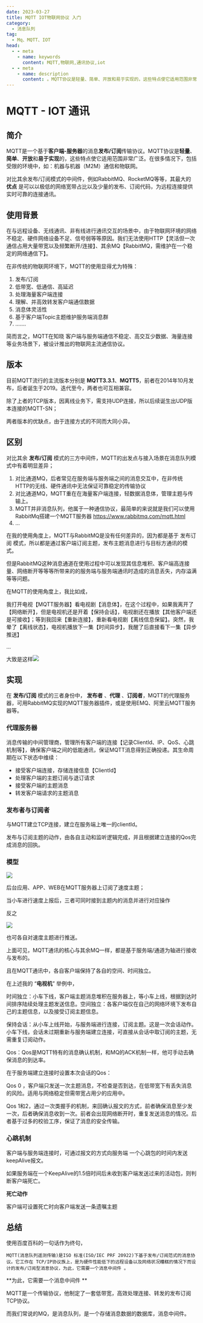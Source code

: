 ```yaml
---
date: 2023-03-27
title: MQTT IOT物联网协议 入门
category: 
  - 消息队列
tag:
  - Mq、MQTT、IOT
head:
  - - meta
    - name: keywords
      content: MQTT,物联网,通讯协议,iot
  - - meta
    - name: description
      content: 。MQTT协议是轻量、简单、开放和易于实现的，这些特点使它适用范围非常广泛。在很多情况下，包括受限的环境中，如：机器与机器（M2M）通信和物联网。
---
```

# MQTT - IOT 通讯

## 简介

MQTT是一个基于**客户端-服务器**的消息**发布/订阅**传输协议。MQTT协议是**轻量**、**简单**、**开放**和**易于实现**的，这些特点使它适用范围非常广泛。在很多情况下，包括受限的环境中，如：机器与机器（M2M）通信和物联网。

对比其余发布/订阅模式的中间件，例如RabbitMQ、RocketMQ等等，其最大的 **优点** 是可以以极低的网络宽带占比以及少量的发布、订阅代码，为远程连接提供实时可靠的连接通讯。

## 使用背景

在与远程设备、无线通讯、非有线进行通讯交互的场景中，由于物联网环境的网络不稳定、硬件网络设备不足、信号弱等等原因。我们无法使用HTTP【灵活但一次通信占用大量带宽以及频繁断开/连接】、其余MQ【RabbitMQ，需维护在一个稳定的网络通信下】。

在非传统的物联网环境下，MQTT的使用显得尤为特殊：

1. 发布/订阅
2. 低带宽、低通信、高延迟
3. 处理海量客户端连接
4. 理解、并高效转发客户端通信数据
5. 消息体灵活性
6. 基于客户端Topic主题维护服务端消息群
7. .......

简而言之，MQTT在知晓 客户端与服务端通信不稳定、高交互少数据、海量连接等业务场景下，被设计推出的物联网主流通信协议。

## 版本

目前MQTT流行的主流版本分别是	**MQTT3.3.1**、**MQTT5**，前者在2014年10月发布，后者诞生于2019。迭代至今，两者也可互相兼容。

除了上者的TCP版本，因离线业务下，需支持UDP连接，所以后续诞生出UDP版本连接的MQTT-SN；

两者版本的优缺点，由于连接方式的不同而大同小异。

## 区别

对比其余 **发布/订阅** 模式的三方中间件，MQTT的出发点与接入场景在消息队列模式中有着明显差异；

1. 对比通道MQ，后者常见在服务端与服务端之间的消息交互中，在非传统HTTP的无线、硬件通讯中无法保证可靠稳定的传输协议
2. 对比通道MQ，MQTT重在在海量客户端连接，轻数据消息体，管理主题与传输上。
3. MQTT并非消息队列，他属于一种通信协议，最简单的来说就是我们可以使用 RabbitMq搭建一个MQTT服务器 https://www.rabbitmq.com/mqtt.html
4. ...

在我的使用角度上，MQTT与RabbitMQ是没有任何差异的，因为都是基于 发布订阅 模式，所以都是通过客户端订阅主题，发布主题消息进行与目标方通讯的模式。

但是RabbitMQ这种消息通道在使用过程中可以发现其信息堆积、客户端高连接量、网络断开等等等所带来的的服务端与服务端通讯时造成的消息丢失，内存溢满等等问题。

在MQTT的使用角度上，我比如成，

我打开电视【MQTT服务器】看电视剧【消息体】，在这个过程中，如果我离开了【网络断开】，但是电视机还是开着【保持会话】，电视剧还在播放【其他客户端还是可接收】；等到我回来【重新连接】，重新看电视剧【离线信息保留】。突然，我晕了【离线状态】，电视机播放下一集【时间异步】，我醒了后直接看下一集【异步推送】

...

大致是这样![](https://leyuna-blog-img.oss-cn-hangzhou.aliyuncs.com/image/emo/2023-03-07/aaad13b5-bfe1-4c08-ac85-fbc022d9ab6c.jpg)

## 实现

在 **发布/订阅** 模式的三者身份中， **发布者** 、**代理** 、**订阅者**，MQTT的代理服务器，可用RabbitMQ实现的MQTT服务器插件，或是使用EMQ、阿里云MQTT服务器等。

### 代理服务器

消息传输的中间管理商，管理所有客户端的连接【记录ClientId、IP、QoS、心跳机制等】，确保客户端之间的低能通讯，保证MQTT消息得到正确投递。其生命周期在以下状态中维续：

- 接受客户端连接，存储连接信息【ClientId】
- 处理客户端的主题订阅与退订请求
- 接受客户端的主题消息
- 转发客户端请求的主题消息

### 发布者与订阅者

与MQTT建立TCP连接，建立在服务端上唯一的clientId。

发布与订阅主题的动作，由各自主动和监听逻辑完成，并且根据建立连接的Qos完成消息的回执。

### 模型

![](https://leyuna-blog-img.oss-cn-hangzhou.aliyuncs.com/image/2023-03-27/bc97d86f-79cb-41d6-b37d-6dec7b350a8a.png)

后台应用、APP、WEB在MQTT服务器上订阅了速度主题；

当小车进行速度上报后，三者可同时接到主题内的消息并进行对应操作

反之

![](https://leyuna-blog-img.oss-cn-hangzhou.aliyuncs.com/image/2023-03-27/fab22b6d-0a09-48d6-9dfa-4b402004002e.png)

也可各自对速度主题进行推送。

上面可见，MQTT通讯的核心与其余MQ一样，都是基于服务端/通道为轴进行接收与发布的。

且在MQTT通讯中，各自客户端保持了各自的空间、时间独立。

在上述我的 “**电视机**” 举例中，

时间独立：小车下线，客户端主题消息堆积在服务器上，等小车上线，根据到达时间排序陆续处理主题发送信息。空间独立：各客户端仅在自己的网络环境下发布自己的主题信息，以及接受订阅主题信息。

保持会话：从小车上线开始，与服务端进行连接，订阅主题。这是一次会话动作。小车下线，会话未过期重新与服务端建立连接，可直接从会话中取订阅的主题，无需重复订阅动作。

Qos：Qos是MQTT特有的消息确认机制，和MQ的ACK机制一样，他可手动去确保消息的到达率。

在于服务端建立连接时设置本次会话的Qos：

Qos 0 ，客户端只发送一次主题消息，不检查是否到达，在低带宽下有丢失消息的风险。适用与网络稳定但需带宽占用少的应用中。

Qos 1和2，通过一次类握手的机制，来回确认报文的方式，前者确保消息至少发一次，后者确保消息收到一次。前者会出现网络断开时，重复发送消息的情况。后者基于过多的校验工序，保证了消息的安全传输。

### 心跳机制

客户端与服务端连接时，可通过报文的方式向服务端 一个心跳包的时间内发送keepAlive报文。

如果服务端在一个KeepAlive的1.5倍时间后未收到客户端发送过来的活动包，则判断客户端死亡。

**死亡动作**

客户端可设置死亡时向客户端发送一条遗嘱主题

## 总结

使用百度百科的一句话作为终句，

```
MQTT(消息队列遥测传输)是ISO 标准(ISO/IEC PRF 20922)下基于发布/订阅范式的消息协议。它工作在 TCP/IP协议族上，是为硬件性能低下的远程设备以及网络状况糟糕的情况下而设计的发布/订阅型消息协议，为此，它需要一个消息中间件 。
```

**为此，它需要一个消息中间件 **

MQTT是一个传输协议，他制定了一套低带宽，高效处理连接、转发的发布订阅TCP协议。

而我们常说的MQ，是消息队列，是一个存储消息数据的数据库，消息中间件。
